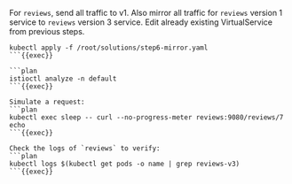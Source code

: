 For `reviews`, send all traffic to v1. Also mirror all traffic for `reviews` version 1 service to `reviews` version 3 service. Edit already existing VirtualService from previous steps.

```plan
kubectl apply -f /root/solutions/step6-mirror.yaml
```{{exec}}

```plan
istioctl analyze -n default
```{{exec}}

Simulate a request:
```plan
kubectl exec sleep -- curl --no-progress-meter reviews:9080/reviews/7
echo
```{{exec}}

Check the logs of `reviews` to verify:
```plan
kubectl logs $(kubectl get pods -o name | grep reviews-v3)
```{{exec}}